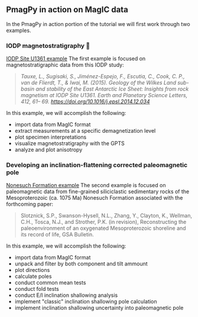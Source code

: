 ## PmagPy in action on MagIC data

In the PmagPy in action portion of the tutorial we will first work through two examples.

### IODP magnetostratigraphy 🚢

[IODP Site U1361 example](magnetostratigraphy/magnetostratigraphy.ipynb) The first example is focused on magnetostratigraphic data from this IODP study: 

> *Tauxe, L., Sugisaki, S., Jiménez-Espejo, F., Escutia, C., Cook, C. P., van de Flierdt, T., & Iwai, M. (2015). Geology of the Wilkes Land sub-basin and stability of the East Antarctic Ice Sheet: Insights from rock magnetism at IODP Site U1361. Earth and Planetary Science Letters, 412, 61– 69. https://doi.org/10.1016/j.epsl.2014.12.034*
    
In this example, we will accomplish the following:
- import data from MagIC format
- extract measurements at a specific demagnetization level
- plot specimen interpretations
- visualize magnetostratigraphy with the GPTS
- analyze and plot anisotropy

### Developing an inclination-flattening corrected paleomagnetic pole 

[Nonesuch Formation example](magnetostratigraphy/magnetostratigraphy.ipynb) The second example is focused on paleomagnetic data from fine-grained siliciclastic sedimentary rocks of the Mesoproterozoic (ca. 1075 Ma) Nonesuch Formation associated with the forthcoming paper:

> Slotznick, S.P., Swanson-Hysell, N.L., Zhang, Y.,  Clayton, K., Wellman, C.H., Tosca, N.J., and Strother, P.K. (in revision), Reconstructing the paleoenvironment of an oxygenated Mesoproterozoic shoreline and its record of life, GSA Bulletin.
    
In this example, we will accomplish the following:
- import data from MagIC format
- unpack and filter by both component and tilt ammount
- plot directions
- calculate poles
- conduct common mean tests
- conduct fold tests
- conduct E/I inclination shallowing analysis
- implement "classic" inclination shallowing pole calculation
- implement inclination shallowing uncertainty into paleomagnetic pole
